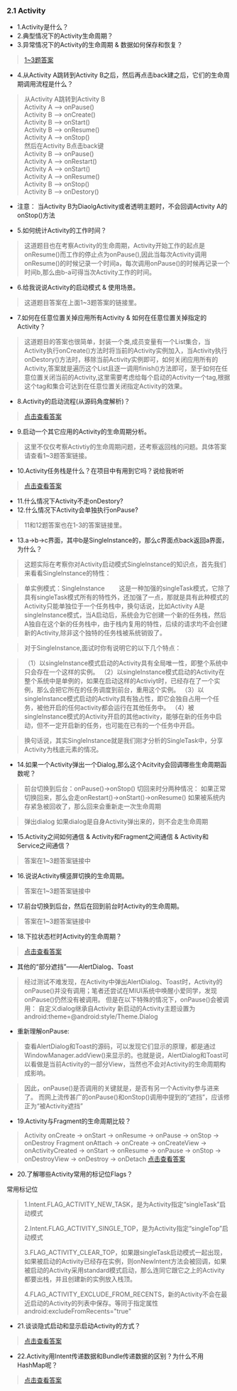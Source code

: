 ### 2.1 Activity

- 1.Activity是什么？
- 2.典型情况下的Activity生命周期？
- 3.异常情况下的Activity的生命周期 & 数据如何保存和恢复？ 

> [1~3题答案](https://blog.csdn.net/clandellen/article/details/79257489)

- 4.从Activity A跳转到Activity B之后，然后再点击back建之后，它们的生命周期调用流程是什么？

> 从Activity A跳转到Activity B  
> Activity A --> onPause()  
> Activity B --> onCreate()  
> Activity B --> onStart()  
> Activity B --> onResume()  
> Activity A --> onStop()    
> 然后在Activity B点击back键  
> Activity B --> onPause()  
> Activity A --> onRestart()  
> Activity A --> onStart()  
> Activity A --> onResume()  
> Activity B --> onStop()  
> Activity B --> onDestory()  
- 注意：
当Activity B为DiaolgActivity或者透明主题时，不会回调Activity A的onStop()方法

- 5.如何统计Activity的工作时间？

> 这道题目也在考察Activity的生命周期，Activity开始工作的起点是onResume()而工作的停止点为onPause(),因此当每次Activity调用onResume()的时候记录一个时间a，每次调用onPause()的时候再记录一个时间b,那么由b-a可得当次Activity工作的时间。

- 6.给我说说Activity的启动模式 & 使用场景。

> 这道题目答案在上面1~3题答案的链接里。

- 7.如何在任意位置关掉应用所有Activity & 如何在任意位置关掉指定的Activity？

> 这道题目的答案也很简单，封装一个类,成员变量有一个List<Activity>集合，当Activity执行onCreate()方法时将当前的Activity实例加入，当Activity执行onDestory()方法时，移除当前Activity实例即可，如何关闭应用所有的Activity,答案就是遍历这个List<Activity>且逐一调用finish()方法即可，至于如何在任意位置关闭当前的Activity,这里需要考虑给每个启动的Activity一个tag,根据这个tag和集合可达到在任意位置关闭指定Activity的效果。

- 8.Activity的启动流程(从源码角度解析)？

> [点击查看答案](https://www.cnblogs.com/kross/p/4025075.html)

- 9.启动一个其它应用的Activity的生命周期分析。

> 这里不仅仅考察Activtiy的生命周期问题，还考察返回栈的问题。具体答案请查看1~3题答案链接。

- 10.Activity任务栈是什么？在项目中有用到它吗？说给我听听

> [点击查看答案](https://www.cnblogs.com/z964166725/p/8729208.html)

- 11.什么情况下Activity不走onDestory?
- 12.什么情况下Activity会单独执行onPause?

> 11和12题答案也在1-3的答案链接里。

- 13.a->b->c界面，其中b是SingleInstance的，那么c界面点back返回a界面，为什么？

> 这题实际在考察你对Activity启动模式SingleInstance的知识点，首先我们来看看SingleInstance的特性：


>单实例模式：SingleInstance
  这是一种加强的singleTask模式，它除了具有singleTask模式所有的特性外，还加强了一点，那就是具有此种模式的Activity只能单独位于一个任务栈中，换句话说，比如Activity A是singleInstance模式，当A启动后，系统会为它创建一个新的任务栈，然后A独自在这个新的任务栈中，由于栈内复用的特性，后续的请求均不会创建新的Activity,除非这个独特的任务栈被系统销毁了。

>对于SingleInstance,面试时你有说明它的以下几个特点：

>（1）以singleInstance模式启动的Activity具有全局唯一性，即整个系统中只会存在一个这样的实例。
（2）以singleInstance模式启动的Activity在整个系统中是单例的，如果在启动这样的Activiyt时，已经存在了一个实例，那么会把它所在的任务调度到前台，重用这个实例。
（3）以singleInstance模式启动的Activity具有独占性，即它会独自占用一个任务，被他开启的任何activity都会运行在其他任务中。
（4）被singleInstance模式的Activity开启的其他activity，能够在新的任务中启动，但不一定开启新的任务，也可能在已有的一个任务中开启。

> 换句话说，其实SingleInstance就是我们刚才分析的SingleTask中，分享Activity为栈底元素的情况。


- 14.如果一个Activity弹出一个Dialog,那么这个Acitvity会回调哪些生命周期函数呢？

> 前台切换到后台：onPause()->onStop()
> 切回来时分两种情况：
> 如果正常切换回来，那么会走onRestart()->onStart()->onResume()
> 如果被系统内存紧急被回收了，那么回来会重新走一次生命周期

> 弹出dialog
> 如果dialog是自身Activity弹出来的，则不会走生命周期


- 15.Activity之间如何通信 & Activity和Fragment之间通信 & Activity和Service之间通信？

> 答案在1~3题答案链接中

- 16.说说Activity横竖屏切换的生命周期。

> 答案在1~3题答案链接中

- 17.前台切换到后台，然后在回到前台时Activity的生命周期。

> 答案在1~3题答案链接中

- 18.下拉状态栏时Activity的生命周期？

> [点击查看答案](https://www.jianshu.com/p/781bc86f8042)
- 其他的“部分遮挡”——AlertDialog、Toast
>  经过测试不难发现，在Activity中弹出AlertDialog、Toast时，Activity的onPause()并没有调用；笔者还尝试在MIUI系统中唤醒小爱同学，发现onPause()仍然没有被调用。
>  但是在以下特殊的情况下，onPause()会被调用： 
> 自定义dialog继承自Activity
> 新启动的Activity主题设置为 android:theme=@android:style/Theme.Dialog

- 重新理解onPause:
> 查看AlertDialog和Toast的源码，可以发现它们显示的原理，都是通过WindowManager.addView()来显示的。也就是说，AlertDialog和Toast可以看做是当前Activity的一部分View，当然也不会对Activity的生命周期构成影响。
  
> 因此，onPause()是否调用的关键就是，是否有另一个Activity参与进来了。
> 而网上流传甚广的onPause()和onStop()调用中提到的“遮挡”，应该修正为“被Activity遮挡”
  

- 19.Activity与Fragment的生命周期比较？

> Activity onCreate -> onStart -> onResume -> onPause -> onStop -> onDestroy
> Fragment onAttach -> onCreate -> onCreateView -> onActivityCreated -> onStart -> onResume -> onPause -> onStop -> onDestroyView -> onDestroy -> onDetach
> [点击查看答案](https://www.jianshu.com/p/6fb2936d2d3c)

- 20.了解哪些Activity常用的标记位Flags？

常用标记位

>1.Intent.FLAG_ACTIVITY_NEW_TASK，是为Activity指定“singleTask”启动模式
>
>2.Intent.FLAG_ACTIVITY_SINGLE_TOP，是为Activity指定“singleTop”启动模式
>
>3.FLAG_ACTIVITY_CLEAR_TOP，如果跟singleTask启动模式一起出现，如果被启动的Activity已经存在实例，则onNewIntent方法会被回调，如果被启动的Activity采用standard模式启动，那么连同它跟它之上的Activity都要出栈，并且创建新的实例放入栈顶。
>
>4.FLAG_ACTIVITY_EXCLUDE_FROM_RECENTS，新的Activity不会在最近启动的Activity的列表中保存。等同于指定属性android:excludeFromRecents="true"

- 21.谈谈隐式启动和显示启动Activity的方式？

> [点击查看答案](https://www.jianshu.com/p/27d0ec1c52b2)

- 22.Activity用Intent传递数据和Bundle传递数据的区别？为什么不用HashMap呢？

> [点击查看答案](https://www.cnblogs.com/On1Key/p/5180022.html)

